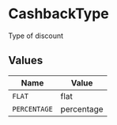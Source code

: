 # CashbackType

Type of discount


## Values

| Name         | Value        |
| ------------ | ------------ |
| `FLAT`       | flat         |
| `PERCENTAGE` | percentage   |